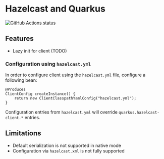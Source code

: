 # Hazelcast and Quarkus

<a href="https://github.com/actions/toolkit"><img alt="GitHub Actions status" src="https://github.com/pivovarit/quarkus-hazelcast-client-extension/workflows/build/badge.svg"></a>

## Features
- Lazy init for client (TODO)

### Configuration using `hazelcast.yml`

In order to configure client using the `hazelcast.yml` file, configure a following bean:

    @Produces
    ClientConfig createInstance() {
        return new ClientClasspathYamlConfig("hazelcast.yml");
    }
    
Configuration entries from `hazelcast.yml` will override `quarkus.hazelcast-client.*` entries.

## Limitations
- Default serialization is not supported in native mode
- Configuration via `hazelcast.xml` is not fully supported
